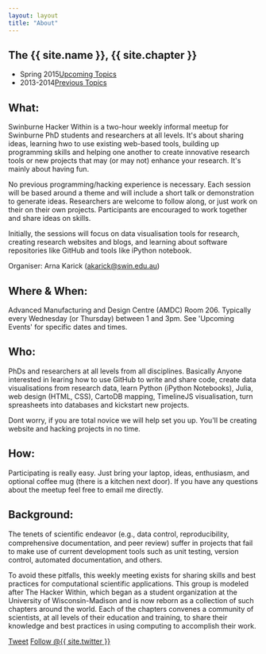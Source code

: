 ```yaml
---
layout: layout
title: "About"
---
```


<!-- You can edit this whole page, remove it, or use it as basis for any non-post pages you have. -->
<section class="content">

The {{ site.name }}, {{ site.chapter }}
========================================

<ul class="listing">
<li> 
<span>Spring 2015</span><a href="{{ site.url }}/upcoming.html">Upcoming Topics</a>
</li>
<li>
<span>2013-2014</span><a href="{{ site.url }}/previous.html">Previous Topics</a>
</li>
</ul>


What:
-----

Swinburne Hacker Within is a two-hour weekly informal meetup for Swinburne PhD students and researchers at all levels. It's about sharing ideas, learning hwo to use existing web-based tools, building up programming skills and helping one another to create innovative research tools or new projects that may (or may not) enhance your research. It's mainly about having fun. 

No previous programming/hacking experience is necessary. Each session will be based around a theme and will include a short talk or demonstration to generate ideas. Researchers are welcome to follow along, or just work on their on their own projects. Participants are encouraged to work together and share ideas on skills. 

Initially, the sessions will focus on data visualisation tools for research, creating research websites and blogs, and learning about software repositories like GitHub and tools like iPython notebook.

Organiser: Arna Karick (akarick@swin.edu.au)

Where & When: 
-----

Advanced Manufacturing and Design Centre (AMDC) Room 206. Typically every Wednesday (or Thursday) between 1 and 3pm. See 'Upcoming Events' for specific dates and times.


Who:
-----

PhDs and researchers at all levels from all disciplines. Basically Anyone interested in learing how to use GitHub to write and share code, create data visualisations from research data, learn Python (iPython Notebooks), Julia, web design (HTML, CSS), CartoDB mapping, TimelineJS visualisation, turn spreasheets into databases and kickstart new projects.

Dont worry, if you are total novice we will help set you up. You'll be creating website and hacking projects in no time. 


How:
-----

Participating is really easy. Just bring your laptop, ideas, enthusiasm, and optional coffee mug (there is a kitchen next door). If you have any questions about the meetup feel free to email me directly.


Background:
------

The tenets of scientiﬁc endeavor (e.g., data control, reproducibility, 
comprehensive documentation, and peer review) suffer in projects that fail 
to make use of current development tools such as unit testing, version 
control, automated documentation, and others.


To avoid these pitfalls, this weekly meeting exists for sharing skills and best practices for 
computational scientific applications. This group is modeled after The 
Hacker Within, which  began as a student organization at the University of Wisconsin-Madison and 
is now reborn as a collection of such chapters around the world. Each of 
the chapters convenes a community of scientists, at all levels of their 
education and training, to share their knowledge and best practices in 
using computing to accomplish their work.

<a href="http://twitter.com/share" class="twitter-share-button" data-count="none" data-via="{{ site.twitter }}">Tweet</a>
<a href="http://twitter.com/{{ site.twitter }}" class="twitter-follow-button" data-show-count="false">Follow @{{ site.twitter }}</a>
<script src="http://platform.twitter.com/widgets.js" type="text/javascript"></script>
</section>
